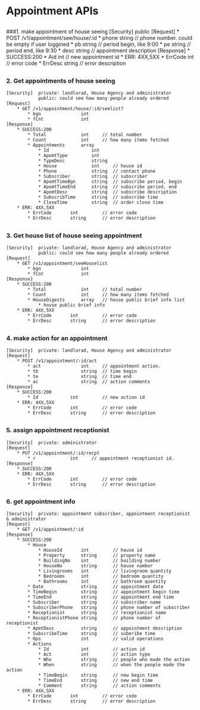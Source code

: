 # Appointment APIs

##
###1. make appointment of house seeing
	[Security]	public
	[Request]
  		* POST /v1/appointment/see/house/:id
	  		* phone			string	// phone number. could be empty if user loggined 
	  		* pb			string	// period begin, like 9:00
	  		* pe			string 	// period end, like 9:30
	  		* desc			string	// appointment description
	[Response]
		* SUCCESS:200 
			* Aid    		int		// new appointment id
		* ERR: 4XX,5XX
	  		* ErrCode		int			// error code
	  		* ErrDesc		string		// error description
##

### 2. Get appointments of house seeing
	[Security]	private: landlorad, House Agency and administrator
				public: could see how many people already ordered
	[Request]
  		* GET /v1/appointment/house/:id/seelist?
	  		* bgn				int
	  		* fCnt				int
	[Response]
		* SUCCESS:200 
			* Total    			int		// total number
			* Count				int		// how many items fetched
			* Appointments		array
				* Id				int
				* ApomtType			int
				* TypeDesc			string
				* House				int		// house id
				* Phone				string	// contact phone
				* Subscriber		string	// subscriber
				* ApomtTimeBgn		string	// subscribe period, begin
				* ApomtTimeEnd		string	// subscribe period, end
				* ApomtDesc			string	// subscribe description
				* SubscribTime		string	// subscribe time
				* CloseTime			string	// order close time
		* ERR: 4XX,5XX
	  		* ErrCode		int			// error code
	  		* ErrDesc		string		// error description
##

### 3. Get house list of house seeing appointment
	[Security]	private: landlorad, House Agency and administrator
				public: could see how many people already ordered
	[Request]
  		* GET /v1/appointment/seeHouselist
	  		* bgn				int
	  		* fCnt				int
	[Response]
		* SUCCESS:200 
			* Total    			int		// total number
			* Count				int		// how many items fetched
			* HouseDigests		array	// house public brief info list
				* house public brief info
		* ERR: 4XX,5XX
	  		* ErrCode		int			// error code
	  		* ErrDesc		string		// error description
##

### 4. make action for an appointment
	[Security]	private: landlorad, House Agency and administrator
	[Request]
  		* POST /v1/appointment/:id/act
	  		* act				int		// appointment action. 
	  		* tb				string	// time begin
	  		* te				string	// time end
	  		* ac				string	// action comments
	[Response]
		* SUCCESS:200 
			* Id			int			// new action id
		* ERR: 4XX,5XX
	  		* ErrCode		int			// error code
	  		* ErrDesc		string		// error description
##

### 5. assign appointment receptionist
	[Security]	private: administrator
	[Request]
  		* PUT /v1/appointment/:id/recpt
	  		* r				int		// appointment receptionist id. 
	[Response]
		* SUCCESS:200 
		* ERR: 4XX,5XX
	  		* ErrCode		int			// error code
	  		* ErrDesc		string		// error description
##

### 6. get appointment info
	[Security]	private: appointment subscriber, appointment receptionist & administrator
	[Request]
  		* GET /v1/appointment/:id
	[Response]
		* SUCCESS:200
			* House
				* HouseId		int 		// house id
				* Property		string		// property name
				* BuildingNo	int			// building number
				* HouseNo		string		// house number
				* Livingrooms	int			// livingroom quantity
				* Bedrooms		int			// bedroom quantity
				* Bathrooms		int			// bathroom quantity 
			* Date				string		// appointment date
			* TimeBegin			string		// appointment begin time
			* TimeEnd			string		// appointment end time
			* Subscriber		string		// subscriber name
			* SubscriberPhone	string		// phone number of subscriber
			* Receptionist		string		// receptionist name
			* ReceptionistPhone	string		// phone number of receptionist
			* ApmtDesc			string 		// appointment description
			* SubscribeTime		string		// suberibe time
			* Ops				int			// valid operations
			* Actions
				* Id			int			// action id
				* Act			int 		// action type
				* Who			string		// people who made the action
				* When			string		// when the people made the action
				* TimeBegin		string		// new begin time
				* TimeEnd		string		// new end time
				* Comment		string		// action comments
		* ERR: 4XX,5XX
	  		* ErrCode		int			// error code
	  		* ErrDesc		string		// error description
